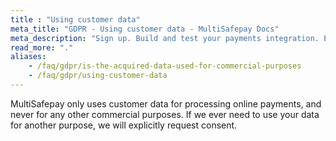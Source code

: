 ```yaml
---
title : "Using customer data"
meta_title: "GDPR - Using customer data - MultiSafepay Docs"
meta_description: "Sign up. Build and test your payments integration. Explore our products and services. Use our API reference, SDKs, and wrappers. Get support."
read_more: "."
aliases:
    - /faq/gdpr/is-the-acquired-data-used-for-commercial-purposes
    - /faq/gdpr/using-customer-data
---
```


MultiSafepay only uses customer data for processing online payments, and never for any other commercial purposes. If we ever need to use your data for another purpose, we will explicitly request consent.